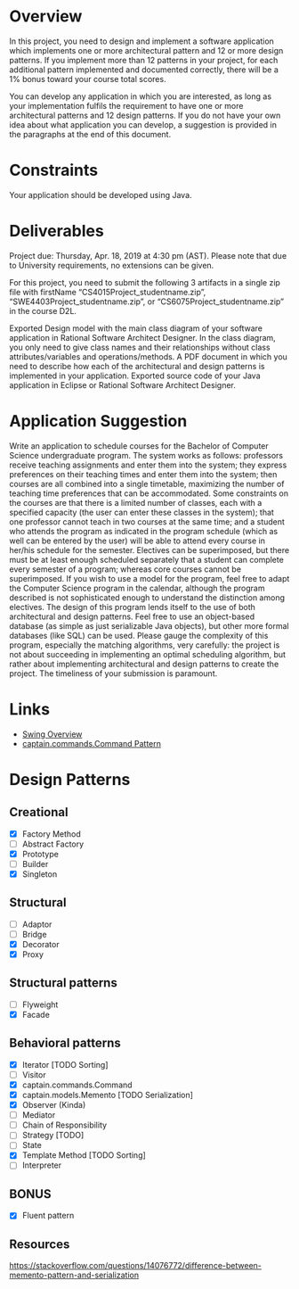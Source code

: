 # Overview
In this project, you need to design and implement a software application which implements one or more architectural pattern and 12 or more design patterns. If you implement more than 12 patterns in your project, for each additional pattern implemented and documented correctly, there will be a 1% bonus toward your course total scores. 

You can develop any application in which you are interested, as long as your implementation fulfils the requirement to have one or more architectural patterns and 12 design patterns. If you do not have your own idea about what application you can develop, a suggestion is provided in the paragraphs at the end of this document.

# Constraints
Your application should be developed using Java.

 
# Deliverables
Project due: Thursday, Apr. 18, 2019 at 4:30 pm (AST). Please note that due to University requirements, no extensions can be given.

For this project, you need to submit the following 3 artifacts in a single zip file with firstName “CS4015Project_studentname.zip”, “SWE4403Project_studentname.zip”, or “CS6075Project_studentname.zip” in the course D2L.

Exported Design model with the main class diagram of your software application in Rational Software Architect Designer. In the class diagram, you only need to give class names and their relationships without class attributes/variables and operations/methods. 
A PDF document in which you need to describe how each of the architectural and design patterns is implemented in your application.
Exported source code of your Java application in Eclipse or Rational Software Architect Designer.

# Application Suggestion
Write an application to schedule courses for the Bachelor of Computer Science undergraduate program. The system works as follows: professors receive teaching assignments and enter them into the system; they express preferences on their teaching times and enter them into the system; then courses are all combined into a single timetable, maximizing the number of teaching time preferences that can be accommodated. Some constraints on the courses are that there is a limited number of classes, each with a specified capacity (the user can enter these classes in the system); that one professor cannot teach in two courses at the same time; and a student who attends the program as indicated in the program schedule (which as well can be entered by the user) will be able to attend every course in her/his schedule for the semester. Electives can be superimposed, but there must be at least enough scheduled separately that a student can complete every semester of a program; whereas core courses cannot be superimposed. If you wish to use a model for the program, feel free to adapt the Computer Science program in the calendar, although the program described is not sophisticated enough to understand the distinction among electives. The design of this program lends itself to the use of both architectural and design patterns. Feel free to use an object-based database (as simple as just serializable Java objects), but other more formal databases (like SQL) can be used. Please gauge the complexity of this program, especially the matching algorithms, very carefully: the project is not about succeeding in implementing an optimal scheduling algorithm, but rather about implementing architectural and design patterns to create the project. The timeliness of your submission is paramount.

# Links
- [Swing Overview](http://web.mit.edu/6.005/www/sp14/psets/ps4/java-6-tutorial/components.html)
- [captain.commands.Command Pattern](https://www.cs.mcgill.ca/~hv/classes/CS400/01.hchen/doc/command/command.html)

# Design Patterns
## Creational
- [x] Factory Method
- [ ] Abstract Factory
- [x] Prototype
- [ ] Builder
- [x] Singleton

## Structural
- [ ] Adaptor
- [ ] Bridge
- [x] Decorator
- [x] Proxy

## Structural patterns
- [ ] Flyweight
- [x] Facade

## Behavioral patterns
- [x] Iterator [TODO Sorting]
- [ ] Visitor
- [x] captain.commands.Command
- [x] captain.models.Memento [TODO Serialization]
- [x] Observer (Kinda)
- [ ] Mediator
- [ ] Chain of Responsibility
- [ ] Strategy [TODO]
- [ ] State
- [x] Template Method [TODO Sorting]
- [ ] Interpreter

## BONUS
- [X] Fluent pattern

## Resources
https://stackoverflow.com/questions/14076772/difference-between-memento-pattern-and-serialization
